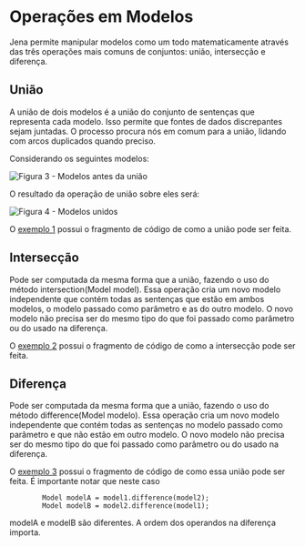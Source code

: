 # Operações em Modelos
Jena permite manipular modelos como um todo matematicamente através das três operações mais comuns de conjuntos: união, intersecção e diferença.

## União
A união de dois modelos é a união do conjunto de sentenças que representa cada modelo. Isso permite que fontes de dados discrepantes sejam juntadas. O processo procura nós em comum para a união, lidando com arcos duplicados quando preciso.

Considerando os seguintes modelos:

![Figura 3 - Modelos antes da união](https://i.imgur.com/FIfpaqb.png)

O resultado da operação de união sobre eles será:

![Figura 4 - Modelos unidos](https://i.imgur.com/xFiz6Fa.png)

O [exemplo 1](https://github.com/luksave/Jena-Tutorial/blob/master/RDF_Jena/Operations/Tutorial_01_operations_union.java) possui o fragmento de código de como a união pode ser feita.

## Intersecção
Pode ser computada da mesma forma que a união, fazendo o uso do método intersection(Model model). Essa operação cria um novo modelo independente que contém todas as sentenças que estão em ambos modelos, o modelo passado como parâmetro e as do outro modelo. O novo modelo não precisa ser do mesmo tipo do que foi passado como parâmetro ou do usado na diferença.

O [exemplo 2](https://github.com/luksave/Jena-Tutorial/blob/master/RDF_Jena/Operations/Tutorial_02_operations_intersection.java) possui o fragmento de código de como a intersecção pode ser feita.

## Diferença
Pode ser computada da mesma forma que a união, fazendo o uso do método difference(Model modelo). Essa operação cria um novo modelo independente que contém todas as sentenças no modelo passado como parâmetro e que não estão em outro modelo. O novo modelo não precisa ser do mesmo tipo do que foi passado como parâmetro ou do usado na diferença.

O [exemplo 3](https://github.com/luksave/Jena-Tutorial/blob/master/RDF_Jena/Operations/Tutorial_03_operations_difference.java) possui o fragmento de código de como essa união pode ser feita. É importante notar que neste caso 

			Model modelA = model1.difference(model2);
			Model modelB = model2.difference(model1);

modelA e modelB são diferentes. A ordem dos operandos na diferença importa.
